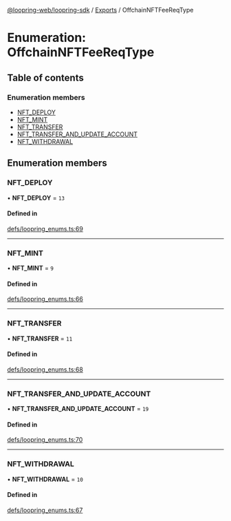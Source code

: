 [@loopring-web/loopring-sdk](../README.md) / [Exports](../modules.md) / OffchainNFTFeeReqType

# Enumeration: OffchainNFTFeeReqType

## Table of contents

### Enumeration members

- [NFT\_DEPLOY](OffchainNFTFeeReqType.md#nft_deploy)
- [NFT\_MINT](OffchainNFTFeeReqType.md#nft_mint)
- [NFT\_TRANSFER](OffchainNFTFeeReqType.md#nft_transfer)
- [NFT\_TRANSFER\_AND\_UPDATE\_ACCOUNT](OffchainNFTFeeReqType.md#nft_transfer_and_update_account)
- [NFT\_WITHDRAWAL](OffchainNFTFeeReqType.md#nft_withdrawal)

## Enumeration members

### NFT\_DEPLOY

• **NFT\_DEPLOY** = `13`

#### Defined in

[defs/loopring_enums.ts:69](https://github.com/Loopring/loopring_sdk/blob/427d9da/src/defs/loopring_enums.ts#L69)

___

### NFT\_MINT

• **NFT\_MINT** = `9`

#### Defined in

[defs/loopring_enums.ts:66](https://github.com/Loopring/loopring_sdk/blob/427d9da/src/defs/loopring_enums.ts#L66)

___

### NFT\_TRANSFER

• **NFT\_TRANSFER** = `11`

#### Defined in

[defs/loopring_enums.ts:68](https://github.com/Loopring/loopring_sdk/blob/427d9da/src/defs/loopring_enums.ts#L68)

___

### NFT\_TRANSFER\_AND\_UPDATE\_ACCOUNT

• **NFT\_TRANSFER\_AND\_UPDATE\_ACCOUNT** = `19`

#### Defined in

[defs/loopring_enums.ts:70](https://github.com/Loopring/loopring_sdk/blob/427d9da/src/defs/loopring_enums.ts#L70)

___

### NFT\_WITHDRAWAL

• **NFT\_WITHDRAWAL** = `10`

#### Defined in

[defs/loopring_enums.ts:67](https://github.com/Loopring/loopring_sdk/blob/427d9da/src/defs/loopring_enums.ts#L67)
